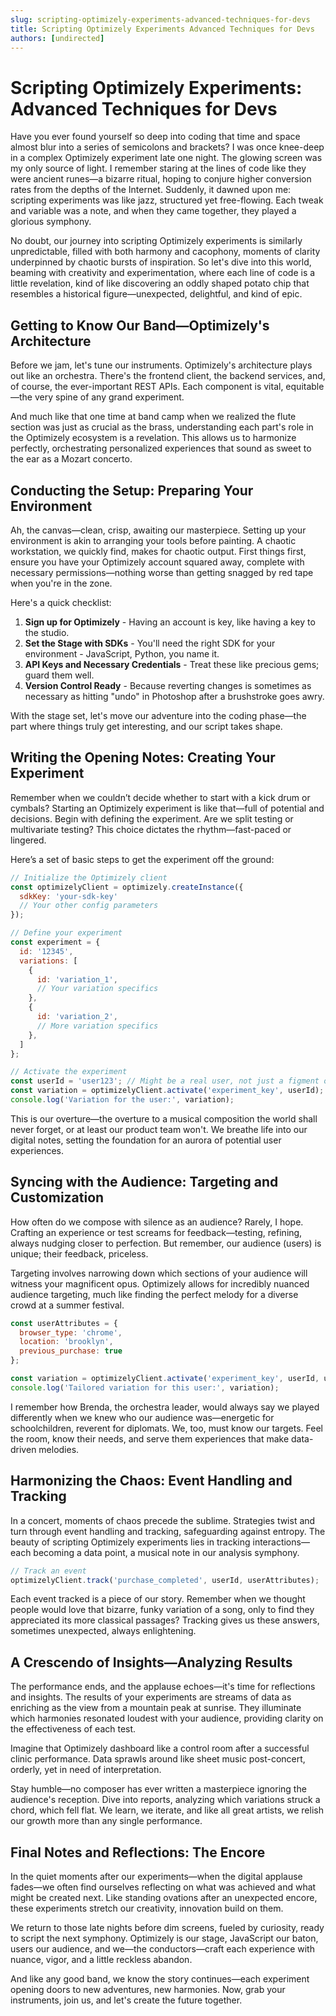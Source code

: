 ```yaml
---
slug: scripting-optimizely-experiments-advanced-techniques-for-devs
title: Scripting Optimizely Experiments Advanced Techniques for Devs
authors: [undirected]
---
```



# Scripting Optimizely Experiments: Advanced Techniques for Devs

Have you ever found yourself so deep into coding that time and space almost blur into a series of semicolons and brackets? I was once knee-deep in a complex Optimizely experiment late one night. The glowing screen was my only source of light. I remember staring at the lines of code like they were ancient runes—a bizarre ritual, hoping to conjure higher conversion rates from the depths of the Internet. Suddenly, it dawned upon me: scripting experiments was like jazz, structured yet free-flowing. Each tweak and variable was a note, and when they came together, they played a glorious symphony.

No doubt, our journey into scripting Optimizely experiments is similarly unpredictable, filled with both harmony and cacophony, moments of clarity underpinned by chaotic bursts of inspiration. So let's dive into this world, beaming with creativity and experimentation, where each line of code is a little revelation, kind of like discovering an oddly shaped potato chip that resembles a historical figure—unexpected, delightful, and kind of epic.

## Getting to Know Our Band—Optimizely's Architecture

Before we jam, let's tune our instruments. Optimizely's architecture plays out like an orchestra. There's the frontend client, the backend services, and, of course, the ever-important REST APIs. Each component is vital, equitable—the very spine of any grand experiment.

And much like that one time at band camp when we realized the flute section was just as crucial as the brass, understanding each part's role in the Optimizely ecosystem is a revelation. This allows us to harmonize perfectly, orchestrating personalized experiences that sound as sweet to the ear as a Mozart concerto.

## Conducting the Setup: Preparing Your Environment

Ah, the canvas—clean, crisp, awaiting our masterpiece. Setting up your environment is akin to arranging your tools before painting. A chaotic workstation, we quickly find, makes for chaotic output. First things first, ensure you have your Optimizely account squared away, complete with necessary permissions—nothing worse than getting snagged by red tape when you're in the zone.  

Here's a quick checklist:

1. **Sign up for Optimizely** - Having an account is key, like having a key to the studio.
2. **Set the Stage with SDKs** - You'll need the right SDK for your environment - JavaScript, Python, you name it.
3. **API Keys and Necessary Credentials** - Treat these like precious gems; guard them well.
4. **Version Control Ready** - Because reverting changes is sometimes as necessary as hitting "undo" in Photoshop after a brushstroke goes awry.

With the stage set, let's move our adventure into the coding phase—the part where things truly get interesting, and our script takes shape.

## Writing the Opening Notes: Creating Your Experiment

Remember when we couldn’t decide whether to start with a kick drum or cymbals? Starting an Optimizely experiment is like that—full of potential and decisions. Begin with defining the experiment. Are we split testing or multivariate testing? This choice dictates the rhythm—fast-paced or lingered.

Here’s a set of basic steps to get the experiment off the ground:

```javascript
// Initialize the Optimizely client
const optimizelyClient = optimizely.createInstance({
  sdkKey: 'your-sdk-key'
  // Your other config parameters
});

// Define your experiment
const experiment = {
  id: '12345',
  variations: [
    {
      id: 'variation_1',
      // Your variation specifics
    },
    {
      id: 'variation_2',
      // More variation specifics
    },
  ]
};

// Activate the experiment
const userId = 'user123'; // Might be a real user, not just a figment of your imagination!
const variation = optimizelyClient.activate('experiment_key', userId);
console.log('Variation for the user:', variation);
```

This is our overture—the overture to a musical composition the world shall never forget, or at least our product team won't. We breathe life into our digital notes, setting the foundation for an aurora of potential user experiences. 

## Syncing with the Audience: Targeting and Customization

How often do we compose with silence as an audience? Rarely, I hope. Crafting an experience or test screams for feedback—testing, refining, always nudging closer to perfection. But remember, our audience (users) is unique; their feedback, priceless.

Targeting involves narrowing down which sections of your audience will witness your magnificent opus. Optimizely allows for incredibly nuanced audience targeting, much like finding the perfect melody for a diverse crowd at a summer festival.

```javascript
const userAttributes = {
  browser_type: 'chrome',
  location: 'brooklyn',
  previous_purchase: true
};

const variation = optimizelyClient.activate('experiment_key', userId, userAttributes);
console.log('Tailored variation for this user:', variation);
```

I remember how Brenda, the orchestra leader, would always say we played differently when we knew who our audience was—energetic for schoolchildren, reverent for diplomats. We, too, must know our targets. Feel the room, know their needs, and serve them experiences that make data-driven melodies.

## Harmonizing the Chaos: Event Handling and Tracking

In a concert, moments of chaos precede the sublime. Strategies twist and turn through event handling and tracking, safeguarding against entropy. The beauty of scripting Optimizely experiments lies in tracking interactions—each becoming a data point, a musical note in our analysis symphony.

```javascript
// Track an event
optimizelyClient.track('purchase_completed', userId, userAttributes);
```

Each event tracked is a piece of our story. Remember when we thought people would love that bizarre, funky variation of a song, only to find they appreciated its more classical passages? Tracking gives us these answers, sometimes unexpected, always enlightening.

## A Crescendo of Insights—Analyzing Results

The performance ends, and the applause echoes—it's time for reflections and insights. The results of your experiments are streams of data as enriching as the view from a mountain peak at sunrise. They illuminate which harmonies resonated loudest with your audience, providing clarity on the effectiveness of each test.

Imagine that Optimizely dashboard like a control room after a successful clinic performance. Data sprawls around like sheet music post-concert, orderly, yet in need of interpretation.

Stay humble—no composer has ever written a masterpiece ignoring the audience's reception. Dive into reports, analyzing which variations struck a chord, which fell flat. We learn, we iterate, and like all great artists, we relish our growth more than any single performance.

## Final Notes and Reflections: The Encore

In the quiet moments after our experiments—when the digital applause fades—we often find ourselves reflecting on what was achieved and what might be created next. Like standing ovations after an unexpected encore, these experiments stretch our creativity, innovation build on them.

We return to those late nights before dim screens, fueled by curiosity, ready to script the next symphony. Optimizely is our stage, JavaScript our baton, users our audience, and we—the conductors—craft each experience with nuance, vigor, and a little reckless abandon.

And like any good band, we know the story continues—each experiment opening doors to new adventures, new harmonies. Now, grab your instruments, join us, and let's create the future together.